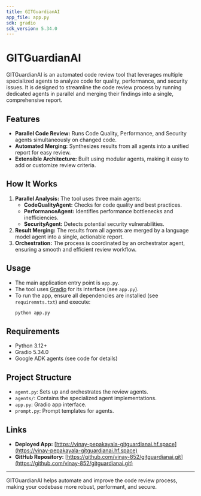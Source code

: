 ```yaml
---
title: GITGuardianAI
app_file: app.py
sdk: gradio
sdk_version: 5.34.0
---
```

# GITGuardianAI

GITGuardianAI is an automated code review tool that leverages multiple specialized agents to analyze code for quality, performance, and security issues. It is designed to streamline the code review process by running dedicated agents in parallel and merging their findings into a single, comprehensive report.

## Features
- **Parallel Code Review:** Runs Code Quality, Performance, and Security agents simultaneously on changed code.
- **Automated Merging:** Synthesizes results from all agents into a unified report for easy review.
- **Extensible Architecture:** Built using modular agents, making it easy to add or customize review criteria.

## How It Works
1. **Parallel Analysis:** The tool uses three main agents:
   - **CodeQualityAgent:** Checks for code quality and best practices.
   - **PerformanceAgent:** Identifies performance bottlenecks and inefficiencies.
   - **SecurityAgent:** Detects potential security vulnerabilities.
2. **Result Merging:** The results from all agents are merged by a language model agent into a single, actionable report.
3. **Orchestration:** The process is coordinated by an orchestrator agent, ensuring a smooth and efficient review workflow.

## Usage
- The main application entry point is `app.py`.
- The tool uses [Gradio](https://gradio.app/) for its interface (see `app.py`).
- To run the app, ensure all dependencies are installed (see `requiremnts.txt`) and execute:
  ```bash
  python app.py
  ```

## Requirements
- Python 3.12+
- Gradio 5.34.0
- Google ADK agents (see code for details)

## Project Structure
- `agent.py`: Sets up and orchestrates the review agents.
- `agents/`: Contains the specialized agent implementations.
- `app.py`: Gradio app interface.
- `prompt.py`: Prompt templates for agents.

## Links
- **Deployed App:** [https://vinay-pepakayala-gitguardianai.hf.space](https://vinay-pepakayala-gitguardianai.hf.space)
- **GitHub Repository:** [https://github.com/vinay-852/gitguardianai.git](https://github.com/vinay-852/gitguardianai.git)

---
GITGuardianAI helps automate and improve the code review process, making your codebase more robust, performant, and secure.
